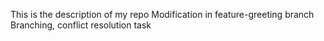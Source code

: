 This is the description of my repo
Modification in feature-greeting branch
Branching, conflict resolution task
